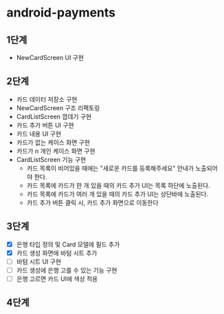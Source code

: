 # android-payments

## 1단계
- NewCardScreen UI 구현

## 2단계
- 카드 데이터 저장소 구현
- NewCardScreen 구조 리팩토링
- CardListScreen 껍데기 구현
- 카드 추가 버튼 UI 구현
- 카드 내용 UI 구현
- 카드가 없는 케이스 화면 구현
- 카드가 n 개인 케이스 화면 구현
- CardListScreen 기능 구현
  - 카드 목록이 비어있을 때에는 "새로운 카드를 등록해주세요" 안내가 노출되어야 한다.
  - 카드 목록에 카드가 한 개 있을 때의 카드 추가 UI는 목록 하단에 노출된다.
  - 카드 목록에 카드가 여러 개 있을 때의 카드 추가 UI는 상단바에 노출된다.
  - 카드 추가 버튼 클릭 시, 카드 추가 화면으로 이동한다

## 3단계
- [x] 은행 타입 정의 및 Card 모델에 필드 추가
- [x] 카드 생성 화면에 바텀 시트 추가
- [ ] 바텀 시트 UI 구현
- [ ] 카드 생성에 은행 고를 수 있는 기능 구현
- [ ] 은행 고르면 카드 UI에 색상 적용

## 4단계
